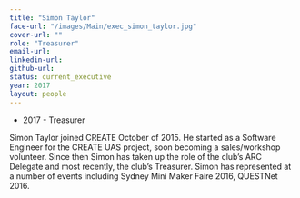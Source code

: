 ```yaml
---
title: "Simon Taylor"
face-url: "/images/Main/exec_simon_taylor.jpg"
cover-url: ""
role: "Treasurer"
email-url:
linkedin-url:
github-url:
status: current_executive
year: 2017
layout: people
---
```

- 2017 - Treasurer

Simon Taylor joined CREATE October of 2015. He started as a Software Engineer for the CREATE UAS project, soon becoming a sales/workshop volunteer. Since then Simon has taken up the role of the club’s ARC Delegate and most recently, the club’s Treasurer. Simon has represented at a number of events including Sydney Mini Maker Faire 2016, QUESTNet 2016.